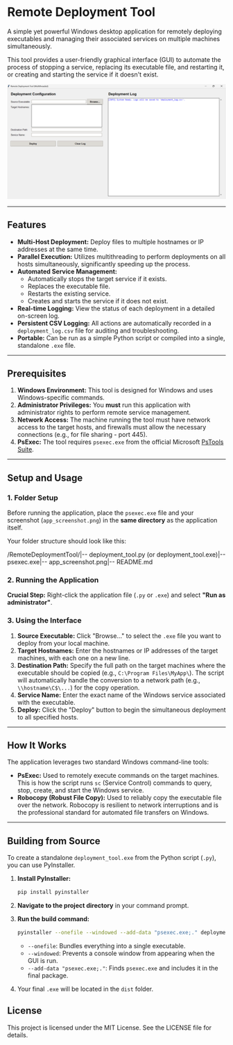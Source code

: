 # Remote Deployment Tool

A simple yet powerful Windows desktop application for remotely deploying executables and managing their associated services on multiple machines simultaneously.

This tool provides a user-friendly graphical interface (GUI) to automate the process of stopping a service, replacing its executable file, and restarting it, or creating and starting the service if it doesn't exist.

![Application Screenshot](./app_screenshot.png)

---

## Features

- **Multi-Host Deployment:** Deploy files to multiple hostnames or IP addresses at the same time.
- **Parallel Execution:** Utilizes multithreading to perform deployments on all hosts simultaneously, significantly speeding up the process.
- **Automated Service Management:**
    - Automatically stops the target service if it exists.
    - Replaces the executable file.
    - Restarts the existing service.
    - Creates and starts the service if it does not exist.
- **Real-time Logging:** View the status of each deployment in a detailed on-screen log.
- **Persistent CSV Logging:** All actions are automatically recorded in a `deployment_log.csv` file for auditing and troubleshooting.
- **Portable:** Can be run as a simple Python script or compiled into a single, standalone `.exe` file.

---

## Prerequisites

1.  **Windows Environment:** This tool is designed for Windows and uses Windows-specific commands.
2.  **Administrator Privileges:** You **must** run this application with administrator rights to perform remote service management.
3.  **Network Access:** The machine running the tool must have network access to the target hosts, and firewalls must allow the necessary connections (e.g., for file sharing - port 445).
4.  **PsExec:** The tool requires `psexec.exe` from the official Microsoft [PsTools Suite](https://learn.microsoft.com/en-us/sysinternals/downloads/pstools).

---

## Setup and Usage

### 1. Folder Setup

Before running the application, place the `psexec.exe` file and your screenshot (`app_screenshot.png`) in the **same directory** as the application itself.

Your folder structure should look like this:

/RemoteDeploymentTool/|-- deployment_tool.py  (or deployment_tool.exe)|-- psexec.exe|-- app_screenshot.png|-- README.md
### 2. Running the Application

**Crucial Step:** Right-click the application file (`.py` or `.exe`) and select **"Run as administrator"**.

### 3. Using the Interface

1.  **Source Executable:** Click "Browse..." to select the `.exe` file you want to deploy from your local machine.
2.  **Target Hostnames:** Enter the hostnames or IP addresses of the target machines, with each one on a new line.
3.  **Destination Path:** Specify the full path on the target machines where the executable should be copied (e.g., `C:\Program Files\MyApp\`). The script will automatically handle the conversion to a network path (e.g., `\\hostname\C$\...`) for the copy operation.
4.  **Service Name:** Enter the exact name of the Windows service associated with the executable.
5.  **Deploy:** Click the "Deploy" button to begin the simultaneous deployment to all specified hosts.

---

## How It Works

The application leverages two standard Windows command-line tools:

-   **PsExec:** Used to remotely execute commands on the target machines. This is how the script runs `sc` (Service Control) commands to query, stop, create, and start the Windows service.
-   **Robocopy (Robust File Copy):** Used to reliably copy the executable file over the network. Robocopy is resilient to network interruptions and is the professional standard for automated file transfers on Windows.

---

## Building from Source

To create a standalone `deployment_tool.exe` from the Python script (`.py`), you can use PyInstaller.

1.  **Install PyInstaller:**
    ```bash
    pip install pyinstaller
    ```

2.  **Navigate to the project directory** in your command prompt.

3.  **Run the build command:**
    ```bash
    pyinstaller --onefile --windowed --add-data "psexec.exe;." deployment_tool.py
    ```
    - `--onefile`: Bundles everything into a single executable.
    - `--windowed`: Prevents a console window from appearing when the GUI is run.
    - `--add-data "psexec.exe;."`: Finds `psexec.exe` and includes it in the final package.

4.  Your final `.exe` will be located in the `dist` folder.

## License

This project is licensed under the MIT License. See the LICENSE file for details.
